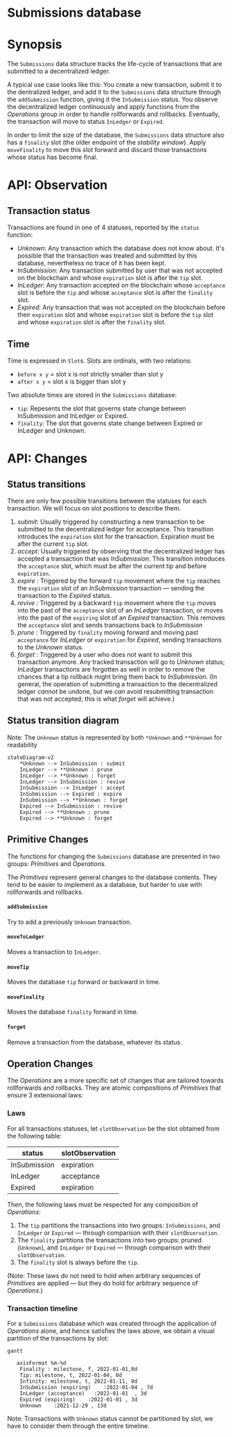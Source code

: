 # Submissions database

# Synopsis 

The `Submissions` data structure tracks the life-cycle of transactions that are submitted to a decentralized ledger.

A typical use case looks like this: You create a new transaction, submit it to the dentralized ledger, and add it to the `Submissions` data structure through the `addSubmission` function, giving it the `InSubmission` status. You observe the decentralized ledger continuously and apply functions from the *Operations* group in order to handle rollforwards and rollbacks. Eventually, the transaction will move to status `InLedger` or `Expired`.

In order to limit the size of the database, the `Submissions` data structure also has a `finality` slot (the older endpoint of the _stability window_). Apply `moveFinality` to move this slot forward and discard those transactions whose status has become final.

# API: Observation

## Transaction status

Transactions are found in one of 4 statuses, reported by the `status` function:

- _Unknown_: Any transaction which the database does not know about. It's possible that the transaction was treated and submitted by this database, nevertheless no trace of it has been kept.
- _InSubmission_: Any transaction submitted by user that was not accepted on the blockchain and whose `expiration` slot is after the `tip` slot.
- _InLedger_: Any transaction accepted on the blockchain whose `acceptance` slot is before the `tip` and whose `acceptance` slot is after the `finality` slot.
- _Expired_: Any transaction that was not accepted on the blockchain before their `expiration` slot and whose `expiration` slot is before the `tip` slot and whose `expiration` slot is after the `finality` slot.

## Time

Time is expressed in `Slot`s. Slots are ordinals, with two relations:

- `before x y` = slot x is not strictly smaller than slot y
- `after x y` = slot x is bigger than slot y

Two absolute times are stored in the `Submissions` database:

- `tip`: Repesents the slot that governs state change between InSubmission and InLedger or Expired.
- `finality`: The slot that governs state change between Expired or InLedger and Unknown.

# API: Changes

## Status transitions

There are only few possible transitions between the statuses for each transaction. We will focus on slot positions to describe them.

1. _submit_: Usually triggered by constructing a new transaction to be submitted to the decentralized ledger for acceptance. This transition introduces the `expiration` slot for the transaction. Expiration must be after the current `tip` slot.
2. _accept_: Usually triggered by observing that the decentralized ledger has accepted a transaction that was *InSubmission*. This transition introduces the `acceptance` slot, which must be after the current tip and before `expiration`.
3. _expire_ : Triggered by the forward `tip` movement where the `tip` reaches the `expiration` slot of an *InSubmission* transaction — sending the transaction to the *Expired* status.
4. _revive_ : Triggered by a backward `tip` movement where the `tip` moves into the past of the `acceptance` slot of an *InLedger* transaction, or moves into the past of the `expiring` slot of an *Expired* transaction. This removes the `acceptance` slot and sends transactions back to *InSubmission*
4. _prune_ : Triggered by `finality` moving forward and moving past `acceptance` for *InLedger* or `expiration` for *Expired*, sending transactions to the *Unknown* status.
5. _forget_ : Triggered by a user who does not want to submit this transaction anymore. Any tracked transaction will go to *Unknown* status; *InLedger* transactions are forgotten as well in order to remove the chances that a tip rollback might bring them back to *InSubmission*. (In general, the operation of submitting a transaction to the decentralized ledger _cannot_ be undone, but we _can_ avoid resubmitting transaction that was not accepted; this is what _forget_ will achieve.)

## Status transition diagram

Note: The `Unknown` status is represented by both `*Unknown` and `**Unknown` for 
readability  

```mermaid
stateDiagram-v2
    *Unknown --> InSubmission : submit
    InLedger --> **Unknown : prune
    InLedger --> **Unknown : forget
    InLedger --> InSubmission : revive
    InSubmission --> InLedger : accept
    InSubmission --> Expired : expire
    InSubmission --> **Unknown : forget
    Expired --> InSubmission : revive
    Expired --> **Unknown : prune
    Expired --> **Unknown : forget 
```

## Primitive Changes

The functions for changing the `Submissions` database are presented in two groups: *Primitives* and *Operations*.

The *Primitives* represent general changes to the database contents. They tend to be easier to implement as a database, but harder to use with rollforwards and rollbacks.

#### `addSubmission`

Try to add a previously `Unknown` transaction.

#### `moveToLedger`

Moves a transaction to `InLedger`.

#### `moveTip`

Moves the database `tip` forward or backward in time.

#### `moveFinality`

Moves the database `finality` forward in time.

#### `forget`

Remove a transaction from the database, whatever its status.

## Operation Changes

The *Operations* are a more specific set of changes that are tailored towards rollforwards and rollbacks. They are atomic compositions of *Primitives* that ensure 3 extensional laws:

### Laws

For all transactions statuses, let `slotObservation` be the slot obtained from the following table:

| status        | slotObservation       |
| ------------- | ---------- |
| InSubmission | expiration |
| InLedger     | acceptance |
| Expired       | expiration |

Then, the following laws must be respected for any composition of *Operations*:

1. The `tip` partitions the transactions into two groups: `InSubmissions`, and `InLedger` or `Expired` — through comparison with their `slotObservation`.
2. The `finality` partitions the transactions into two groups: pruned (`Unknown`), and `InLedger` or `Expired` — through comparison with their `slotObservation`.
3. The `finality` slot is always before the `tip`.

(Note: These laws do not need to hold when arbitrary sequences of *Primitives* are applied — but they do hold for arbitrary sequence of *Operations*.)

### Transaction timeline

For a `Submissions` database which was created through the application of *Operations* alone, and hence satisfies the laws above, we obtain a visual partition of the transactions by slot:

```mermaid
gantt
    
   axisFormat %m-%d
    Finality : milestone, f, 2022-01-01,0d
    Tip: milestone, t, 2022-01-04, 0d
    Infinity: milestone, t, 2022-01-11, 0d
    InSubmission (expiring)    :2022-01-04 , 7d
    InLedger (acceptance)   :2022-01-01  , 3d
    Expired (expiring)    :2022-01-01 , 3d
    Unknown    :2021-12-29 , 13d
```

Note: Transactions with `Unknown` status cannot be partitioned by slot, we have to consider them through the entire timeline.

